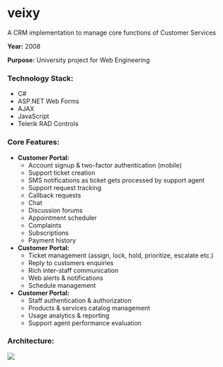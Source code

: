 # veixy
A CRM implementation to manage core functions of Customer Services

**Year:** 2008

**Purpose:** University project for Web Engineering

### Technology Stack:
- C#
- ASP.NET Web Forms
- AJAX
- JavaScript
- Telerik RAD Controls

### Core Features:
- **Customer Portal:**
  - Account signup & two-factor authentication (mobile)
  - Support ticket creation
  - SMS notifications as ticket gets processed by support agent
  - Support request tracking
  - Callback requests
  - Chat
  - Discussion forums
  - Appointment scheduler
  - Complaints
  - Subscriptions
  - Payment history
- **Customer Portal:**
  - Ticket management (assign, lock, hold, prioritize, escalate etc.)
  - Reply to customers enquiries
  - Rich inter-staff communication
  - Web alerts & notifications
  - Schedule management
- **Customer Portal:**
  - Staff authentication & authorization
  - Products & services catalog management
  - Usage analytics & reporting
  - Support agent performance evaluation

### Architecture:
<img src="https://user-images.githubusercontent.com/6130967/34437928-d4c5af0e-ecb3-11e7-93ea-300019ec1918.png"/>
